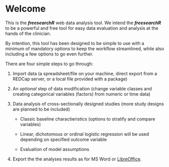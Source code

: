 # Welcome

This is the ***freesearchR*** web data analysis tool. We intend the ***freesearchR*** to be a powerful and free tool for easy data evaluation and analysis at the hands of the clinician.

By intention, this tool has been designed to be simple to use with a minimum of mandatory options to keep the workflow streamlined, while also including a few options to go even further.

There are four simple steps to go through:

1.  Import data (a spreadsheet/file on your machine, direct export from a REDCap server, or a local file provided with a package)

2.  An *optional* step of data modification (change variable classes and creating categorical variables (factors) from numeric or time data)

3.  Data analysis of cross-sectionally designed studies (more study designs are planned to be included)

    -   Classic baseline charactieristics (options to stratify and compare variables)

    -   Linear, dichotomous or ordinal logistic regression will be used depending on specified outcome variable

    -   Evaluation of model assumptions

4.  Export the the analyses results as for MS Word or [LibreOffice](https://www.libreoffice.org/).
